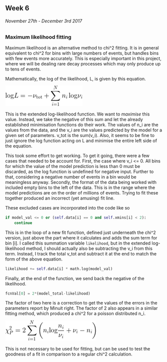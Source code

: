 ## Week 6
###### November 27th - December 3rd 2017

### Maximum likelihood fitting

Maximum likelihood is an alternative method to chi^2 fitting.
It is in general equivalent to chi^2 for bins with large numbers of events,
but handles bins with few events more accurately. This is especially important
in this project, where we will be dealing rare decay processes which may only
produce up to tens of events.

Mathematically, the log of the likelihood, L, is given by this equation.

![image](https://github.com/H4rtland/masters/blob/master/week6/imgs/eqn1.png "")

This is the extended log-likelihood function.
We want to *maximise* this value. Instead, we take the negative of this sum
and let the already established minimisation functions do their work.
The values of n_i are the values from the data, and the v_i are the values
predicted by the model for a given set of parameters. v_tot is the sum(v_i). 
Also, it seems to be fine to just ignore the log function acting on L and
minimise the entire left side of the equation. 

This took some effort to get working. To get it going, there were a few
cases that needed to be account for. First, the case where v_i <= 0.
All bins for which the value of the model prediction is less than 0 must
be discarded, as the log function is undefined for negative input.
Further to that, considering a negative number of events in a bin
would be meaningless anyway.
Secondly, the format of the data being worked with included empty bins
to the left of the data. This is in the range where the model predictions
are on the order of millions of events. Trying to fit these together produced
an incorrect (yet amusing) fit line.

These excluded cases are incorporated into the code like so

```python
if model_val <= 0 or (self.data[i] == 0 and self.xmins[i] < 2):
    continue
```

This is in the loop of a new fit function, defined just underneath the chi^2 version,
just above the part where it calculates and adds the sum term for bin [i]. I called this
summation variable `likelihood`, but in the extended log-likelihood method, I should
actually also be subtracting the v_i from this term. Instead, I track the total v_tot
and subtract it at the end to match the form of the above equation.

```python
likelihood += self.data[i] * math.log(model_val)
```

Finally, at the end of the function, we send back the negative of the likelihood.

```python
fcnVal[0] = 2*(model_total-likelihood)
```
The factor of two here is a correction to get the values of the errors
in the parameters report by Minuit right. The factor of 2 also appears
in a similar fitting method, which produced a chi^2 for a poisson distributed n_i.

![image](https://github.com/H4rtland/masters/blob/master/week6/imgs/eqn2.png "")

This is not necessary to be used for fitting, but can be used to test the goodness
of a fit in comparison to a regular chi^2 calculation.
